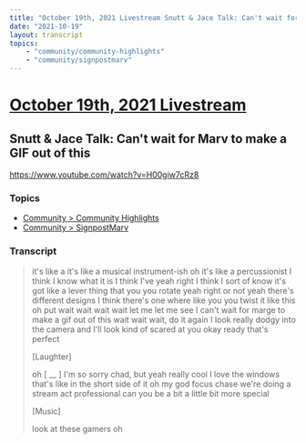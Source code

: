 ```yaml
---
title: "October 19th, 2021 Livestream Snutt & Jace Talk: Can't wait for Marv to make a GIF out of this"
date: "2021-10-19"
layout: transcript
topics:
    - "community/community-highlights"
    - "community/signpostmarv"
---
```

# [October 19th, 2021 Livestream](../2021-10-19.md)
## Snutt & Jace Talk: Can't wait for Marv to make a GIF out of this
https://www.youtube.com/watch?v=H00giw7cRz8

### Topics
* [Community > Community Highlights](../topics/community/community-highlights.md)
* [Community > SignpostMarv](../topics/community/signpostmarv.md)

### Transcript

> it's like a it's like a musical instrument-ish oh it's like a percussionist I think I know what it is I think I've yeah right I think I sort of know it's got like a lever thing that you you rotate yeah right or not yeah there's different designs I think there's one where like you you twist it like this oh put wait wait wait wait let me let me see I can't wait for marge to make a gif out of this wait wait wait, do it again I look really dodgy into the camera and I'll look kind of scared at you okay ready that's perfect
>
> [Laughter]
>
> oh [ __ ] I'm so sorry chad, but yeah really cool I love the windows that's like in the short side of it oh my god focus chase we're doing a stream act professional can you be a bit a little bit more special
>
> [Music]
>
> look at these gamers oh
